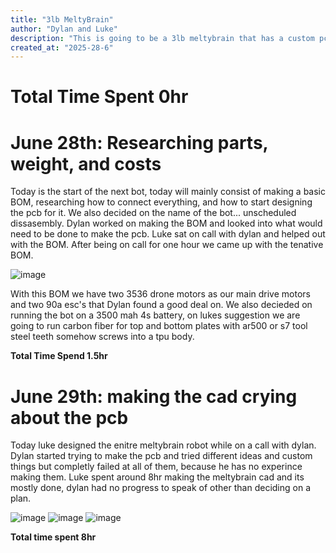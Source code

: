 ```yaml
---
title: "3lb MeltyBrain"
author: "Dylan and Luke"
description: "This is going to be a 3lb meltybrain that has a custom pcb to control pwm movement"
created_at: "2025-28-6"
---
```

# Total Time Spent 0hr

# June 28th: Researching parts, weight, and costs

Today is the start of the next bot, today will mainly consist of making a basic BOM, researching how to connect everything, and how to start designing the pcb for it. We also decided on the name of the bot... unscheduled dissasembly. Dylan worked on making the BOM and looked into what would need to be done to make the pcb. Luke sat on call with dylan and helped out with the BOM. After being on call for one hour we came up with the tenative BOM.

![image](https://github.com/user-attachments/assets/64e6b240-3704-41b0-bd76-19129e2d1823)

With this BOM we have two 3536 drone motors as our main drive motors and two 90a esc's that Dylan found a good deal on. We also decieded on running the bot on a 3500 mah 4s battery, on lukes suggestion we are going to run carbon fiber for top and bottom plates with ar500 or s7 tool steel teeth somehow screws into a tpu body. 

**Total Time Spend 1.5hr**

# June 29th: making the cad crying about the pcb

Today luke designed the enitre meltybrain robot while on a call with dylan. Dylan started trying to make the pcb and tried different ideas and custom things but completly failed at all of them, because he has no experince making them. Luke spent around 8hr making the meltybrain cad and its mostly done, dylan had no progress to speak of other than deciding on a plan.

![image](https://github.com/user-attachments/assets/e115d95e-464d-4a80-ae57-4fa3279735c5)
![image](https://github.com/user-attachments/assets/e41fcb9e-9832-4c37-90cd-c68255b39981)
![image](https://github.com/user-attachments/assets/263007fa-38ad-49f9-9e12-a08b5cc27c43)

**Total time spent 8hr**
